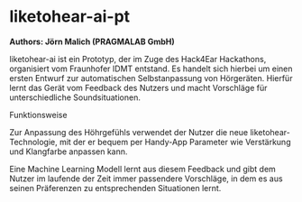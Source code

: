 # liketohear-ai-pt

**Authors: Jörn Malich (PRAGMALAB GmbH)**


liketohear-ai ist ein Prototyp, der im Zuge des Hack4Ear Hackathons, organisiert vom Fraunhofer IDMT entstand. Es handelt sich hierbei um einen ersten Entwurf zur automatischen Selbstanpassung von Hörgeräten. Hierfür lernt das Gerät vom Feedback des Nutzers und macht Vorschläge für unterschiedliche Soundsituationen.

Funktionsweise

Zur Anpassung des Höhrgefühls verwendet der Nutzer die neue liketohear-Technologie, mit der er bequem per Handy-App Parameter wie Verstärkung und Klangfarbe anpassen kann. 

Eine Machine Learning Modell lernt aus diesem Feedback und gibt dem Nutzer im laufende der Zeit immer passendere Vorschläge, in dem es aus seinen Präferenzen zu entsprechenden Situationen lernt.


